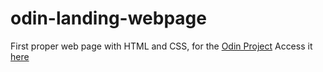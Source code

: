 # odin-landing-webpage

First proper web page with HTML and CSS, for the [Odin Project](https://www.theodinproject.com/)
Access it [here](https://mlenweiter.github.io/odin-landing-webpage/)
